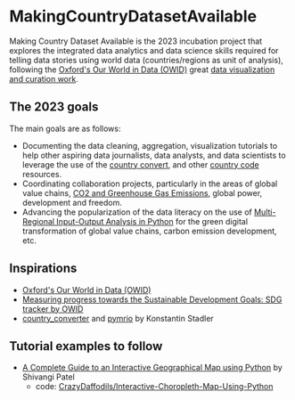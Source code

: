 # MakingCountryDatasetAvailable

Making Country Dataset Available is the 2023 incubation project that explores the integrated data analytics and data science skills required for telling data stories using world data (countries/regions as unit of analysis), following the [Oxford's Our World in Data (OWID)](https://ourworldindata.org/about) great [data visualization and curation work](https://ourworldindata.org/).  

## The 2023 goals

The main goals are as follows:

* Documenting the data cleaning, aggregation, visualization tutorials to help other aspiring data journalists, data analysts, and data scientists to leverage the use of the [country convert](https://github.com/konstantinstadler/country_converter), and other [country code](https://github.com/datasets/country-codes) resources.
* Coordinating collaboration projects, particularly in the areas of global value chains, [CO2 and Greenhouse Gas Emissions](https://github.com/owid/co2-data), global power, development and freedom. 
 * Advancing the popularization of the data literacy on the use of [Multi-Regional Input-Output Analysis in Python](https://github.com/konstantinstadler/pymrio) for the green digital transformation of global value chains, carbon emission development, etc.

## Inspirations

* [Oxford's Our World in Data (OWID)](https://github.com/owid)
* [Measuring progress towards the Sustainable Development Goals: SDG tracker by OWID](https://sdg-tracker.org/)
* [country_converter](https://github.com/konstantinstadler/country_converter) and [pymrio](https://github.com/konstantinstadler/pymrio) by Konstantin Stadler

## Tutorial examples to follow

* [A Complete Guide to an Interactive Geographical Map using Python](https://towardsdatascience.com/a-complete-guide-to-an-interactive-geographical-map-using-python-f4c5197e23e0) by Shivangi Patel 
   * code: [CrazyDaffodils/Interactive-Choropleth-Map-Using-Python](https://github.com/CrazyDaffodils/Interactive-Choropleth-Map-Using-Python)


